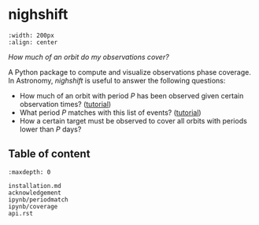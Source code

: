 # nighshift


```{image} _static/logo@3x.png
:width: 200px
:align: center
```

*How much of an orbit do my observations cover?*

A Python package to compute and visualize observations phase coverage. In Astronomy, *nighshift* is useful to answer the following questions:
- How much of an orbit with period $P$ has been observed given certain observation times? ([tutorial](ipynb/coverage))
- What period $P$ matches with this list of events? ([tutorial](ipynb/periodmatch))
- How a certain target must be observed to cover all orbits with periods lower than $P$ days? 

## Table of content
```{toctree}
:maxdepth: 0
   
installation.md
acknowledgement
ipynb/periodmatch
ipynb/coverage
api.rst
```